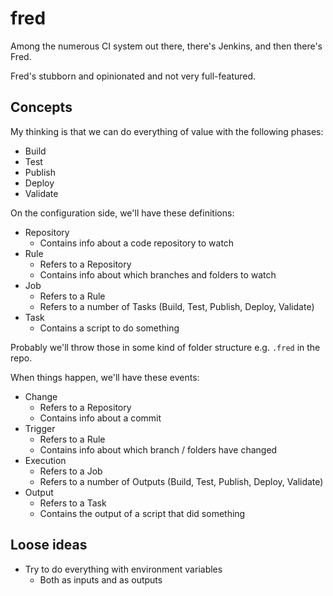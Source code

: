 # fred

Among the numerous CI system out there, there's Jenkins, and then there's Fred.

Fred's stubborn and opinionated and not very full-featured.

## Concepts

My thinking is that we can do everything of value with the following phases:

- Build
- Test
- Publish
- Deploy
- Validate

On the configuration side, we'll have these definitions:

- Repository
  - Contains info about a code repository to watch
- Rule
  - Refers to a Repository
  - Contains info about which branches and folders to watch
- Job
  - Refers to a Rule
  - Refers to a number of Tasks (Build, Test, Publish, Deploy, Validate)
- Task
  - Contains a script to do something

Probably we'll throw those in some kind of folder structure e.g. `.fred` in the repo.

When things happen, we'll have these events:

- Change
  - Refers to a Repository
  - Contains info about a commit
- Trigger
  - Refers to a Rule
  - Contains info about which branch / folders have changed
- Execution
  - Refers to a Job
  - Refers to a number of Outputs (Build, Test, Publish, Deploy, Validate)
- Output
  - Refers to a Task
  - Contains the output of a script that did something

## Loose ideas

- Try to do everything with environment variables
  - Both as inputs and as outputs
